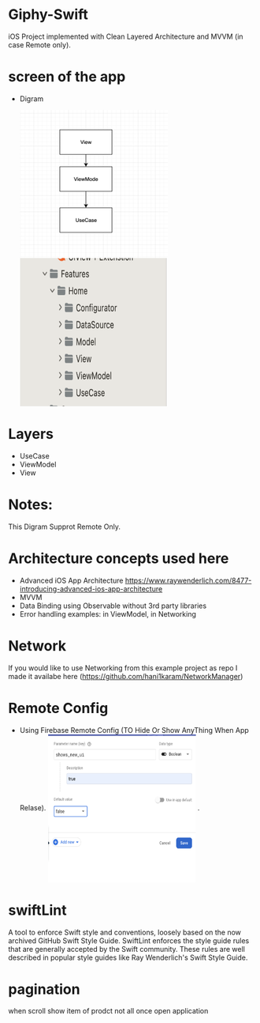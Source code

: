 # Giphy-Swift

iOS Project implemented with Clean Layered Architecture and MVVM (in case Remote only).


# screen of the app

* Digram 

  <img align="left" width="300" height="300" img src="Screen Shot 2022-10-21 at 2.24.59 PM.png">
  <img align="center" width="300" height="300" img src="Screen Shot 2022-12-25 at 3.59.42 AM.png">

# Layers

* UseCase
* ViewModel
* View

# Notes: 
This Digram Supprot Remote Only.

# Architecture concepts used here
* Advanced iOS App Architecture https://www.raywenderlich.com/8477-introducing-advanced-ios-app-architecture
* MVVM
* Data Binding using Observable without 3rd party libraries
* Error handling examples: in ViewModel, in Networking


# Network
If you would like to use Networking from this example project as repo I made it availabe here (https://github.com/hani1karam/NetworkManager)

# Remote Config 
* Using Firebase Remote Config (TO Hide Or Show AnyThing When App Relase).
  <img align="center" width="300" height="300" img src="Screen Shot 2022-12-27 at 11.38.10 PM.png"> .
  
# swiftLint
A tool to enforce Swift style and conventions, loosely based on the now archived GitHub Swift Style Guide. SwiftLint enforces the style guide rules that are generally accepted by the Swift community. These rules are well described in popular style guides like Ray Wenderlich's Swift Style Guide.

# pagination
when scroll show item of prodct not all once open application 
